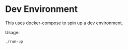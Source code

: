 Dev Environment
===============

This uses docker-compose to spin up a dev environment.

Usage:

    ./run-up
